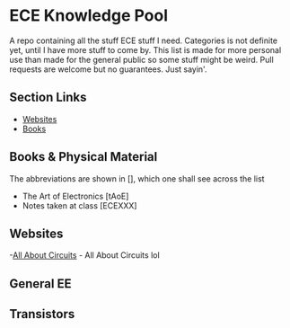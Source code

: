# ECE Knowledge Pool
A repo containing all the stuff ECE stuff I need. Categories is not definite yet, until I have more stuff to come by. This list is made for more personal use than made for the general public so some stuff might be weird. Pull requests are welcome but no guarantees. Just sayin'.

## Section Links
- [Websites](#websites)
- [Books](#books-&-physical-material)

## Books & Physical Material
The abbreviations are shown in [], which one shall see across the list
- The Art of Electronics [tAoE]
- Notes taken at class [ECEXXX]

## Websites
-[All About Circuits](http://www.allaboutcircuits.com/education/) - All About Circuits lol

## General EE

## Transistors
